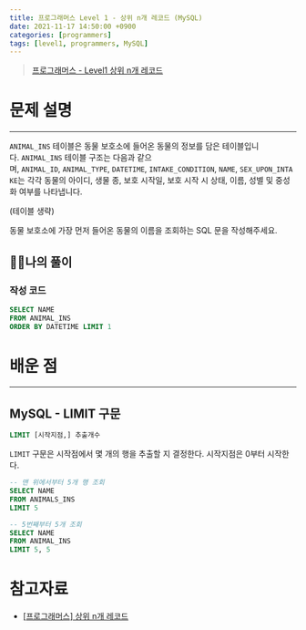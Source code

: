 ```yaml
---
title: 프로그래머스 Level 1 - 상위 n개 레코드 (MySQL)
date: 2021-11-17 14:50:00 +0900
categories: [programmers]
tags: [level1, programmers, MySQL]
---
```


> [프로그래머스 - Level1 상위 n개 레코드](https://programmers.co.kr/learn/courses/30/lessons/59405)

# 문제 설명

---

`ANIMAL_INS` 테이블은 동물 보호소에 들어온 동물의 정보를 담은 테이블입니다. `ANIMAL_INS` 테이블 구조는 다음과 같으며, `ANIMAL_ID`, `ANIMAL_TYPE`, `DATETIME`, `INTAKE_CONDITION`, `NAME`, `SEX_UPON_INTAKE`는 각각 동물의 아이디, 생물 종, 보호 시작일, 보호 시작 시 상태, 이름, 성별 및 중성화 여부를 나타냅니다.

(테이블 생략)

동물 보호소에 가장 먼저 들어온 동물의 이름을 조회하는 SQL 문을 작성해주세요.

## 🙋‍♂️나의 풀이

### 작성 코드

```sql
SELECT NAME
FROM ANIMAL_INS
ORDER BY DATETIME LIMIT 1
```

# 배운 점

---

## MySQL - LIMIT 구문

```sql
LIMIT [시작지점,] 추출개수
```

`LIMIT` 구문은 시작점에서 몇 개의 행을 추출할 지 결정한다. 시작지점은 0부터 시작한다.

```sql
-- 맨 위에서부터 5개 행 조회
SELECT NAME
FROM ANIMALS_INS
LIMIT 5
```

```sql
-- 5번째부터 5개 조회
SELECT NAME
FROM ANIMAL_INS
LIMIT 5, 5
```

# 참고자료

- [[프로그래머스] 상위 n개 레코드](https://chanhuiseok.github.io/posts/db-3/)
